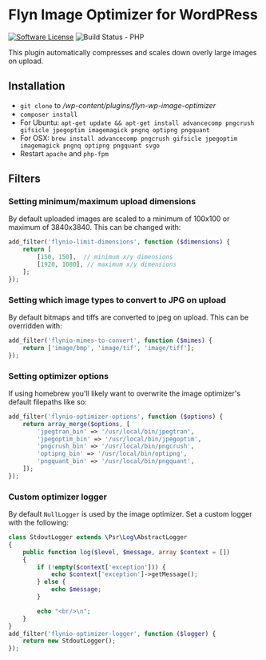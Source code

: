 # Flyn Image Optimizer for WordPRess

[![Software License](https://img.shields.io/badge/license-MIT-brightgreen.svg?style=flat-square)](LICENSE.md)
![Build Status - PHP](https://github.com/Flynsarmy/wp-flyn-image-optimizer-plugin/workflows/CI%20-%20PHP/badge.svg)

This plugin automatically compresses and scales down overly large images on upload.

## Installation

* `git clone` to */wp-content/plugins/flyn-wp-image-optimizer*
* `composer install`
* For Ubuntu: `apt-get update && apt-get install advancecomp pngcrush gifsicle jpegoptim imagemagick pngnq optipng pngquant`
* For OSX: `brew install advancecomp pngcrush gifsicle jpegoptim imagemagick pngnq optipng pngquant svgo`
* Restart `apache` and `php-fpm`

## Filters

### Setting minimum/maximum upload dimensions

By default uploaded images are scaled to a minimum of 100x100 or maximum of 3840x3840. This can be changed with:

```php
add_filter('flynio-limit-dimensions', function ($dimensions) {
    return [
        [150, 150],  // minimum x/y dimensions
        [1920, 1080], // maximum x/y dimensions
    ];
});
```

### Setting which image types to convert to JPG on upload

By default bitmaps and tiffs are converted to jpeg on upload. This can be overridden with:

```php
add_filter('flynio-mimes-to-convert', function ($mimes) {
    return ['image/bmp', 'image/tif', 'image/tiff'];
});
```

### Setting optimizer options

If using homebrew you'll likely want to overwrite the image optimizer's default filepaths like so:

```php
add_filter('flynio-optimizer-options', function ($options) {
    return array_merge($options, [
        'jpegtran_bin' => '/usr/local/bin/jpegtran',
        'jpegoptim_bin' => '/usr/local/bin/jpegoptim',
        'pngcrush_bin' => '/usr/local/bin/pngcrush',
        'optipng_bin' => '/usr/local/bin/optipng',
        'pngquant_bin' => '/usr/local/bin/pngquant',
    ]);
});
```

### Custom optimizer logger

By default `NullLogger` is used by the image optimizer. Set a custom logger with the following:

```php
class StdoutLogger extends \Psr\Log\AbstractLogger
{ 
    public function log($level, $message, array $context = [])
    {
        if (!empty($context['exception'])) {
            echo $context['exception']->getMessage();
        } else {
            echo $message;
        }

        echo "<br/>\n";
    }
}
add_filter('flynio-optimizer-logger', function ($logger) {
    return new StdoutLogger();
});
```
